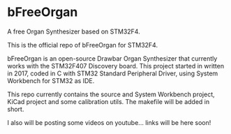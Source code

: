 # bFreeOrgan
A free Organ Synthesizer based on STM32F4.

This is the official repo of bFreeOrgan for STM32F4.

bFreeOrgan is an open-source Drawbar Organ Synthesizer 
that currently works with the STM32F407 Discovery board.
This project started in written in 2017, coded in C with STM32 Standard Peripheral Driver,
using System Workbench for STM32 as IDE.

This repo currently contains the source and System Workbench project, KiCad project and some calibration utils.
The makefile will be added in short.

I also will be posting some videos on youtube... links will be here soon!
